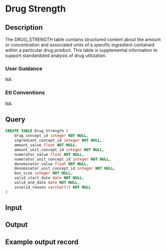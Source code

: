 <!---->

# Drug Strength

## Description
The DRUG_STRENGTH table contains structured content about the amount or concentration and associated units of a specific ingredient contained within a particular drug product. This table is supplemental information to support standardized analysis of drug utilization.

### User Guidance
NA

### Etl Conventions
NA

## Query
```sql
CREATE TABLE Drug Strength (
	drug_concept_id integer NOT NULL,
	ingredient_concept_id integer NOT NULL,
	amount_value float NOT NULL,
	amount_unit_concept_id integer NOT NULL,
	numerator_value float NOT NULL,
	numerator_unit_concept_id integer NOT NULL,
	denominator_value float NOT NULL,
	denominator_unit_concept_id integer NOT NULL,
	box_size integer NOT NULL,
	valid_start_date date NOT NULL,
	valid_end_date date NOT NULL,
	invalid_reason varchar(1) NOT NULL
)
```

## Input


## Output


## Example output record


